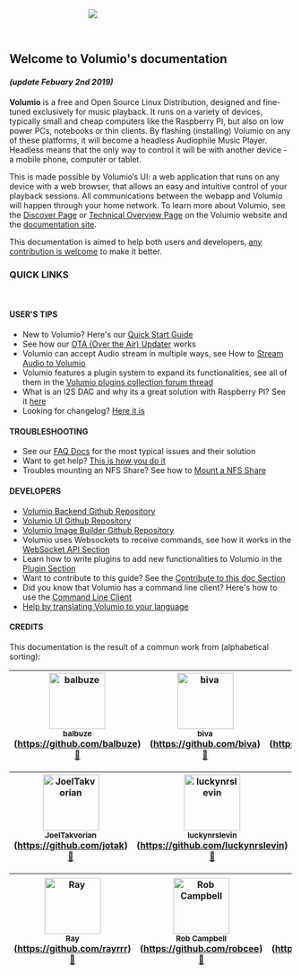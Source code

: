 <div class="homelogo" style="display: block;margin: 0 auto;max-width:44%;"><img src ="https://cdn.volumio.org/wp-content/uploads/2016/09/volumio-header.png" /></div>

&nbsp;
## Welcome to Volumio's documentation
#### _(update Febuary 2nd 2019)_


__Volumio__ is a free and Open Source Linux Distribution, designed and fine-tuned exclusively for music playback. It runs on a variety of devices, typically small and cheap computers like the Raspberry PI, but also on low power PCs, notebooks or thin clients.
By flashing (installing) Volumio on any of these platforms, it will become a headless Audiophile Music Player. Headless means that the only  way to control it will be with another device - a mobile phone, computer or tablet.

This is made possible by Volumio’s UI: a web application that runs on any device with a web browser, that allows an easy and intuitive control of your playback sessions. All communications between the webapp and Volumio will happen through your home network.
To learn more about Volumio, see the <a href="https://volumio.org/discover/" target="_blank">Discover Page</a> or  <a href="https://volumio.org/technical-overview/" target="_blank">Technical Overview Page</a> on the Volumio website
and the <a href="http://docs.volumio.org/" target="_blank">documentation site</a>.

This documentation is aimed to help both users and developers, [any contribution is welcome](/docs/Good_to_Knows/Contribute_to_this_Doc) to make it better.


### QUICK LINKS

&nbsp;

#### USER'S TIPS

* New to Volumio? Here's our [Quick Start Guide](/docs/User_Manual/Quick_Start_Guide)
* See how our [OTA (Over the Air) Updater](/docs/User_Manual/System_updates) works
* Volumio can accept Audio stream in multiple ways, see How to [Stream Audio to Volumio](/docs/User_Manual/Stream_audio_to_volumio)
* Volumio features a plugin system to expand its functionalities, see all of them in the <a href="https://volumio.org/forum/volumio-plugins-collection-t6251.html" target="_blank">Volumio plugins collection forum thread</a>
* What is an I2S DAC and why its a great solution with Raspberry PI? See it <a href="https://volumio.org/raspberry-pi-i2s-dac-sounds-so-good/" target="_blank">here</a>
* Looking for changelog? <a href="https://volumio.org/forum/changelog-t1575.html" target="_blank">Here it is</a>


#### TROUBLESHOOTING

* See our <a href="https://volumio.github.io/docs/FAQs/General.html" target="_blank">FAQ Docs</a> for the most typical issues and their solution
* Want to get help? <a href="https://volumio.org/forum/tipps-guidlines-get-faster-help-t1569.html" target="_blank">This is how you do it</a>  
* Troubles mounting an NFS Share? See how to [Mount a NFS Share](/docs/Good_to_Knows/Mounting_an_NFS_Share)

#### DEVELOPERS

* <a href="https://github.com/volumio/Volumio2" target="_blank">Volumio Backend Github Repository</a>
* <a href="https://github.com/volumio/Volumio2-UI" target="_blank">Volumio UI Github Repository</a>
* <a href="https://github.com/volumio/Build" target="_blank">Volumio Image Builder Github Repository</a>
* Volumio uses Websockets to receive commands, see how it works in the [WebSocket API Section](/docs/API/WebSocket_APIs)
* Learn how to write plugins to add new functionalities to Volumio in the [Plugin Section](/docs/Plugin_System/Plugin_System_Overview)
* Want to contribute to this guide? See the [Contribute to this doc Section](/docs/Good_to_Knows/Contribute_to_this_Doc)
* Did you know that Volumio has a command line client? Here's how to use the  [Command Line Client](/docs/Good_to_Knows/Command_Line_Client)
* <a href="https://volumio.org/forum/contribute-translating-volumio-your-language-t4289.html" target="_blank">Help by translating Volumio to your language</a>


#### CREDITS
This documentation is the result of a commun work from (alphabetical sorting):

<!-- Contributors START
balbuze balbuze https://github.com/balbuze doc
biva biva https://github.com/biva doc
crisp00 crisp00 https://github.com/crisp00 doc
Gé_Koerkamp gkkpch https://github.com/gkkpch doc
Ghembs Ghembs https://github.com/Ghembs doc
Gianpaolo_Macario gmacario https://github.com/gmacario doc
Ian_Sutherland chsims1 https://github.com/chsims1 doc
JoelTakvorian jotak https://github.com/jotak doc
luckynrslevin luckynrslevin https://github.com/luckynrslevin doc
macmpi macmpi https://github.com/macmpi doc
Marcus_Götling Götling https://github.com/Götling doc
Michelangelo_Guarise mikelangeloz https://github.com/mikelangeloz doc
Michiel_Fokke foxey https://github.com/foxey doc
Rachid_Groeneveld saiyato https://github.com/saiyato doc
Ray rayrrr https://github.com/rayrrr doc
Rob_Campbell robcee https://github.com/robcee doc
sla89 sla89 https://github.com/sla89 doc
Volumio Volumio https://github.com/Volumio doc code
Xipmix Xipmix https://github.com/Xipmix doc
xlisec xlisec https://github.com/xlisec doc

Contributors END -->

<!-- Contributors table START -->
| <img src="https://avatars.githubusercontent.com/balbuze?s=100" width="100" alt="balbuze" /><br /><sub>balbuze</sub> (https://github.com/balbuze)<br />[📖](https://github.com/volumio/docs/commits?author=balbuze) | <img src="https://avatars.githubusercontent.com/biva?s=100" width="100" alt="biva" /><br /><sub>biva</sub> (https://github.com/biva)<br />[📖](https://github.com/volumio/docs/commits?author=biva) | <img src="https://avatars.githubusercontent.com/crisp00?s=100" width="100" alt="crisp00" /><br /><sub>crisp00</sub> (https://github.com/crisp00)<br />[📖](https://github.com/volumio/docs/commits?author=crisp00) | <img src="https://avatars.githubusercontent.com/gkkpch?s=100" width="100" alt="Gé Koerkamp" /><br /><sub>Gé Koerkamp</sub> (https://github.com/gkkpch)<br />[📖](https://github.com/volumio/docs/commits?author=gkkpch) | <img src="https://avatars.githubusercontent.com/Ghembs?s=100" width="100" alt="Ghembs" /><br /><sub>Ghembs</sub> (https://github.com/Ghembs)<br />[📖](https://github.com/volumio/docs/commits?author=Ghembs) | <img src="https://avatars.githubusercontent.com/gmacario?s=100" width="100" alt="Gianpaolo Macario" /><br /><sub>Gianpaolo Macario</sub> (https://github.com/gmacario)<br />[📖](https://github.com/volumio/docs/commits?author=gmacario) | <img src="https://avatars.githubusercontent.com/chsims1?s=100" width="100" alt="Ian Sutherland" /><br /><sub>Ian Sutherland</sub> (https://github.com/chsims1)<br />[📖](https://github.com/volumio/docs/commits?author=chsims1) |
| :---: | :---: | :---: | :---: | :---: | :---: | :---: |

| <img src="https://avatars.githubusercontent.com/jotak?s=100" width="100" alt="JoelTakvorian" /><br /><sub>JoelTakvorian</sub> (https://github.com/jotak)<br />[📖](https://github.com/volumio/docs/commits?author=jotak) | <img src="https://avatars.githubusercontent.com/luckynrslevin?s=100" width="100" alt="luckynrslevin" /><br /><sub>luckynrslevin</sub> (https://github.com/luckynrslevin)<br />[📖](https://github.com/volumio/docs/commits?author=luckynrslevin) | <img src="https://avatars.githubusercontent.com/macmpi?s=100" width="100" alt="macmpi" /><br /><sub>macmpi</sub> (https://github.com/macmpi)<br />[📖](https://github.com/volumio/docs/commits?author=macmpi) | <img src="https://avatars.githubusercontent.com/Götling?s=100" width="100" alt="Marcus Götling" /><br /><sub>Marcus Götling</sub> (https://github.com/Götling)<br />[📖](https://github.com/volumio/docs/commits?author=Götling) | <img src="https://avatars.githubusercontent.com/mikelangeloz?s=100" width="100" alt="Michelangelo Guarise" /><br /><sub>Michelangelo Guarise</sub> (https://github.com/mikelangeloz)<br />[📖](https://github.com/volumio/docs/commits?author=mikelangeloz) | <img src="https://avatars.githubusercontent.com/foxey?s=100" width="100" alt="Michiel Fokke" /><br /><sub>Michiel Fokke</sub> (https://github.com/foxey)<br />[📖](https://github.com/volumio/docs/commits?author=foxey) | <img src="https://avatars.githubusercontent.com/saiyato?s=100" width="100" alt="Rachid Groeneveld" /><br /><sub>Rachid Groeneveld</sub> (https://github.com/saiyato)<br />[📖](https://github.com/volumio/docs/commits?author=saiyato) |
| :---: | :---: | :---: | :---: | :---: | :---: | :---: |

| <img src="https://avatars.githubusercontent.com/rayrrr?s=100" width="100" alt="Ray" /><br /><sub>Ray</sub> (https://github.com/rayrrr)<br />[📖](https://github.com/volumio/docs/commits?author=rayrrr) | <img src="https://avatars.githubusercontent.com/robcee?s=100" width="100" alt="Rob Campbell" /><br /><sub>Rob Campbell</sub> (https://github.com/robcee)<br />[📖](https://github.com/volumio/docs/commits?author=robcee) | <img src="https://avatars.githubusercontent.com/sla89?s=100" width="100" alt="sla89" /><br /><sub>sla89</sub> (https://github.com/sla89)<br />[📖](https://github.com/volumio/docs/commits?author=sla89) | <img src="https://avatars.githubusercontent.com/Volumio?s=100" width="100" alt="Volumio" /><br /><sub>Volumio</sub> (https://github.com/Volumio)<br />[📖](https://github.com/volumio/docs/commits?author=Volumio) [💻](https://github.com/volumio/docs/commits?author=Volumio) | <img src="https://avatars.githubusercontent.com/Xipmix?s=100" width="100" alt="Xipmix" /><br /><sub>Xipmix</sub> (https://github.com/Xipmix)<br />[📖](https://github.com/volumio/docs/commits?author=Xipmix) | <img src="https://avatars.githubusercontent.com/xlisec?s=100" width="100" alt="xlisec" /><br /><sub>xlisec</sub> (https://github.com/xlisec)<br />[📖](https://github.com/volumio/docs/commits?author=xlisec) | <img src="https://avatars.githubusercontent.com/undefined?s=100" width="100" alt="" /><br /><sub></sub> (undefined)<br /> |
| :---: | :---: | :---: | :---: | :---: | :---: | :---: |

<!-- Contributors table END -->
